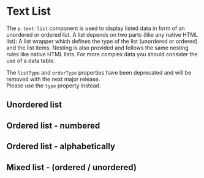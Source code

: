 # Text List

The `p-text-list` component is used to display listed data in form of an unordered or ordered list. A list depends on
two parts (like any native HTML list): A list wrapper which defines the type of the list (unordered or ordered) and the
list items. Nesting is also provided and follows the same nesting rules like native HTML lists. For more complex data
you should consider the use of a data table.

<TableOfContents></TableOfContents>

<p-inline-notification heading="Deprecation hint" state="warning" dismiss-button="false">
  The <code>listType</code> and <code>orderType</code> properties have been deprecated and will be removed with the next major release.<br>
  Please use the <code>type</code> property instead.
</p-inline-notification>

## Unordered list

<Playground :markup="list()" :config="config"></Playground>

## Ordered list - numbered

<Playground :markup="list('numbered')" :config="config"></Playground>

## Ordered list - alphabetically

<Playground :markup="list('alphabetically')" :config="config"></Playground>

## Mixed list - (ordered / unordered)

<Playground :markup="listMixed()" :config="config"></Playground>

<script lang="ts">
import Vue from 'vue';
import Component from 'vue-class-component';

@Component
export default class Code extends Vue {
  config = { themeable: true };
  
  list(type?: string) {
    const attr = type ? ` type="${type}"` : '';
    return `<p-text-list${attr}>
  <p-text-list-item>The quick brown fox jumps over the lazy dog</p-text-list-item>
  <p-text-list-item>The quick brown fox jumps over the lazy dog
    <p-text-list${attr}>
      <p-text-list-item>The quick brown fox jumps over the lazy dog</p-text-list-item>
      <p-text-list-item>The quick brown fox jumps over the lazy dog</p-text-list-item>
    </p-text-list>
  </p-text-list-item>
  <p-text-list-item>The quick brown fox jumps over the lazy dog</p-text-list-item>
</p-text-list>`;
  }

  listMixed() {
    return `<p-text-list type="numbered">
  <p-text-list-item>The quick brown fox jumps over the lazy dog</p-text-list-item>
  <p-text-list-item>The quick brown fox jumps over the lazy dog
    <p-text-list>
      <p-text-list-item>The quick brown fox jumps over the lazy dog</p-text-list-item>
      <p-text-list-item>The quick brown fox jumps over the lazy dog</p-text-list-item>
    </p-text-list>
  </p-text-list-item>
  <p-text-list-item>The quick brown fox jumps over the lazy dog</p-text-list-item>
</p-text-list>`;
  }
}
</script>
